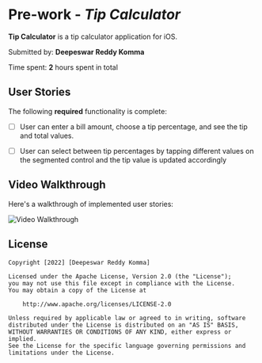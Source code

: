 # Pre-work - *Tip Calculator*

**Tip Calculator** is a tip calculator application for iOS.

Submitted by: **Deepeswar Reddy Komma**

Time spent: **2** hours spent in total

## User Stories

The following **required** functionality is complete:

* [ ] User can enter a bill amount, choose a tip percentage, and see the tip and total values.
* [ ] User can select between tip percentages by tapping different values on the segmented control and the tip value is updated accordingly





## Video Walkthrough

Here's a walkthrough of implemented user stories:

<img src='https://media.giphy.com/media/qj2KZo3w0RuaiDb7Zg/giphy.gif' title='Video Walkthrough' width='' alt='Video Walkthrough' />


## License

    Copyright [2022] [Deepeswar Reddy Komma]

    Licensed under the Apache License, Version 2.0 (the "License");
    you may not use this file except in compliance with the License.
    You may obtain a copy of the License at

        http://www.apache.org/licenses/LICENSE-2.0

    Unless required by applicable law or agreed to in writing, software
    distributed under the License is distributed on an "AS IS" BASIS,
    WITHOUT WARRANTIES OR CONDITIONS OF ANY KIND, either express or implied.
    See the License for the specific language governing permissions and
    limitations under the License.
